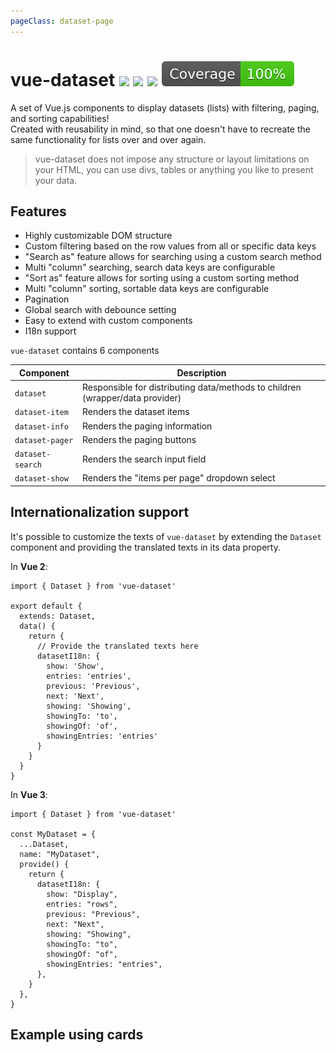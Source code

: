 ```yaml
---
pageClass: dataset-page
---
```


# vue-dataset <a href="https://npm.im/vue-dataset"><img src="https://badgen.net/npm/v/vue-dataset"></a> ![](https://img.badgesize.io/kouts/vue-dataset/master/dist/umd/VueDataset.min.js.svg) ![](https://img.badgesize.io/kouts/vue-dataset/master/dist/umd/VueDataset.min.js.svg?compression=gzip) ![](../coverage/badge.svg)

A set of Vue.js components to display datasets (lists) with filtering, paging, and sorting capabilities!  
Created with reusability in mind, so that one doesn't have to recreate the same functionality for lists over and over again.

> vue-dataset does not impose any structure or layout limitations on your HTML, you can use divs, tables or anything you like to present your data.

## Features

- Highly customizable DOM structure
- Custom filtering based on the row values from all or specific data keys
- "Search as" feature allows for searching using a custom search method
- Multi "column" searching, search data keys are configurable
- "Sort as" feature allows for sorting using a custom sorting method
- Multi "column" sorting, sortable data keys are configurable
- Pagination
- Global search with debounce setting
- Easy to extend with custom components
- I18n support

`vue-dataset` contains 6 components

| Component      | Description |
| ----------- | ----------- |
| `dataset`      | Responsible for distributing data/methods to children (wrapper/data provider)       |
| `dataset-item`   | Renders the dataset items        |
| `dataset-info`   | Renders the paging information        |
| `dataset-pager`   | Renders the paging buttons        |
| `dataset-search`   | Renders the search input field        |
| `dataset-show`   | Renders the "items per page" dropdown select        |

## Internationalization support
It's possible to customize the texts of `vue-dataset` by extending the `Dataset` component and providing the translated texts in its data property.

In **Vue 2**:

```
import { Dataset } from 'vue-dataset'

export default {
  extends: Dataset,
  data() {
    return {
      // Provide the translated texts here
      datasetI18n: {
        show: 'Show',
        entries: 'entries',
        previous: 'Previous',
        next: 'Next',
        showing: 'Showing',
        showingTo: 'to',
        showingOf: 'of',
        showingEntries: 'entries'
      }
    }
  }
}
```

In **Vue 3**:

```
import { Dataset } from 'vue-dataset'

const MyDataset = {
  ...Dataset,
  name: "MyDataset",
  provide() {
    return {
      datasetI18n: {
        show: "Display",
        entries: "rows",
        previous: "Previous",
        next: "Next",
        showing: "Showing",
        showingTo: "to",
        showingOf: "of",
        showingEntries: "entries",
      },
    }
  },
}
```

<h2 class="mb-4">Example using cards</h2>

<vue-example file="Example1" />